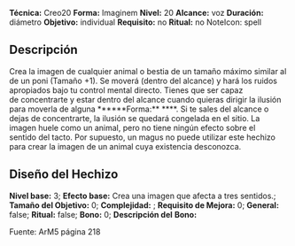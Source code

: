
**Técnica:** Creo20
**Forma:** Imaginem
**Nivel:** 20
**Alcance:** voz
**Duración:** diámetro
**Objetivo:** individual
**Requisito:** no
**Ritual:** no
NoteIcon: spell




## Descripción 
<p>Crea la imagen de cualquier animal o bestia de un tamaño máximo similar al de un poni (Tamaño +1). Se moverá (dentro del alcance) y hará los ruidos apropiados bajo tu control mental directo. Tienes que ser capaz de concentrarte y estar dentro del alcance cuando quieras dirigir la ilusión para moverla de alguna ******Forma:** ****. Si te sales del alcance o dejas de concentrarte, la ilusión se quedará congelada en el sitio. La imagen huele como un animal, pero no tiene ningún efecto sobre el sentido del tacto. Por supuesto, un magus no puede utilizar este hechizo para crear la imagen de un animal cuya existencia desconozca.</p>

## Diseño del Hechizo 

**Nivel base:** 3; **Efecto base:** Crea una imagen que afecta a tres sentidos.;  **Tamaño del **Objetivo:**** 0; **Complejidad:** ; **Requisito de Mejora:** 0; **General:** false; **Ritual:** false; **Bono:** 0; **Descripción del** **Bono:** 

Fuente: ArM5 página 218